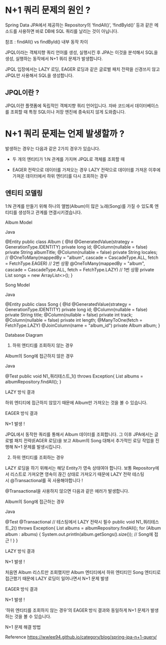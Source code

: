 # N+1 쿼리 문제의 원인 ?
Spring Data JPA에서 제공하는 Repository의 ‘findAll()’, ‘findById()’ 등과 같은 메소드를 사용하면 바로 DB에 SQL 쿼리를 날리는 것이 아닙니다.

참조 : findAll() vs findById() 내부 동작 차이

JPQL이라는 객체지향 쿼리 언어를 생성, 실행시킨 후 JPA는 이것을 분석해서 SQL을 생성, 실행하는 동작에서 N+1 쿼리 문제가 발생합니다.

JPQL 입장에서는 LAZY 로딩, EAGER 로딩과 같은 글로벌 패치 전략을 신경쓰지 않고 JPQL만 사용해서 SQL을 생성합니다.

## JPQL이란 ?
JPQL이란 플랫폼에 독립적인 객체지향 쿼리 언어입니다.
자바 코드에서 데이터베이스를 조회할 때 특정 SQL이나 저장 엔진에 종속되지 않게 도와줍니다.

# N+1 쿼리 문제는 언제 발생할까 ?
발생하는 경우는 다음과 같은 2가지 경우가 있습니다.

- 두 개의 엔티티가 1:N 관계를 가지며 JPQL로 객체를 조회할 때

- EAGER 전략으로 데이터를 가져오는 경우
LAZY 전략으로 데이터를 가져온 이후에 가져온 데이터에서 하위 엔티티를 다시 조회하는 경우


## 엔티티 모델링

1:N 관계를 만들기 위해 하나의 앨범(Album)이 많은 노래(Song)를 가질 수 있도록 엔티티를 생성하고 관계를 연결시키겠습니다.

Album Model

Java

@Entity public class Album { @Id @GeneratedValue(strategy = GenerationType.IDENTITY) private long id; @Column(nullable = false) private String albumTitle; @Column(nullable = false) private String locales; // @OneToMany(mappedBy = "album", cascade = CascadeType.ALL, fetch = FetchType.EAGER) // 2번 상황 @OneToMany(mappedBy = "album", cascade = CascadeType.ALL, fetch = FetchType.LAZY) // 1번 상황 private List<Song> songs = new ArrayList<>(); }

Song Model

Java

@Entity public class Song { @Id @GeneratedValue(strategy = GenerationType.IDENTITY) private long id; @Column(nullable = false) private String title; @Column(nullable = false) private int track; @Column(nullable = false) private int length; @ManyToOne(fetch = FetchType.LAZY) @JoinColumn(name = "album_id") private Album album; }

Database Diagram

1. 하위 엔티티를 조회하지 않는 경우

Album의 Song에 접근하지 않은 경우

Java

@Test public void N1_쿼리테스트_1() throws Exception{ List<Album> albums = albumRepository.findAll(); }

LAZY 방식 결과

하위 엔티티에 접근하지 않았기 때문에 Album만 가져오는 것을 볼 수 있습니다.

EAGER 방식 결과

N+1 발생 !

JPQL에서 동작한 쿼리를 통해서 Album 데이터를 조회합니다.
그 이후 JPA에서는 글로벌 패치 전략(EAGER 로딩)을 보고 Album의 Song 대해서 추가적인 로딩 작업을 진행해 N+1 문제를 발생시킵니다.

2. 하위 엔티티를 조회하는 경우

LAZY 로딩을 하기 위해서는 해당 Entity가 영속 상태여야 합니다.
보통 Repository에서 리스트로 가져오면 영속이 끊긴 상태로 가져오기 때문에 LAZY 전략 테스팅 시 @Transactional를 꼭 사용해야합니다 !

@Transactional을 사용하지 않으면 다음과 같은 에러가 발생합니다.

Album의 Song에 접근하는 경우

Java

@Test @Transactional // 테스팅에서 LAZY 전략시 필수 public void N1_쿼리테스트_2() throws Exception{ List<Album> albums = albumRepository.findAll(); for (Album album : albums) { System.out.println(album.getSongs().size()); // Song에 접근 ! } }

LAZY 방식 결과

N+1 발생 !

처음엔 Album 리스트만 조회했지만 Album 엔티티에서 하위 엔티티인 Song 엔티티로 접근했기 때문에 LAZY 로딩이 일어나면서 N+1 문제 발생

EAGER 방식 결과

N+1 발생 !

‘하위 엔티티를 조회하지 않는 경우’의 EAGER 방식 결과와 동일하게 N+1 문제가 발생하는 것을 볼 수 있습니다.

N+1 문제 해결 방법


Reference
https://wwlee94.github.io/category/blog/spring-jpa-n+1-query/
